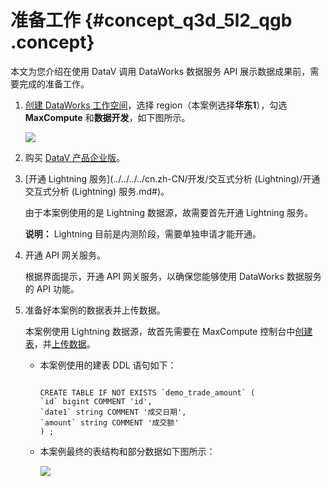# 准备工作 {#concept_q3d_5l2_qgb .concept}

本文为您介绍在使用 DataV 调用 DataWorks 数据服务 API 展示数据成果前，需要完成的准备工作。

1.  [创建 DataWorks 工作空间](https://help.aliyun.com/document_detail/74293.html)，选择 region（本案例选择**华东1**），勾选 **MaxCompute** 和**数据开发**，如下图所示。

    ![](http://static-aliyun-doc.oss-cn-hangzhou.aliyuncs.com/assets/img/122921/155833927338475_zh-CN.png)

2.  购买 [DataV 产品企业版](../../../../cn.zh-CN/产品简介/什么是DataV数据可视化.md#ul_rg4_jkj_p2b)。
3.  [开通 Lightning 服务](../../../../cn.zh-CN/开发/交互式分析 (Lightning)/开通交互式分析 (Lightning) 服务.md#)。

    由于本案例使用的是 Lightning 数据源，故需要首先开通 Lightning 服务。

    **说明：** Lightning 目前是内测阶段，需要单独申请才能开通。

4.  开通 API 网关服务。

    根据界面提示，开通 API 网关服务，以确保您能够使用 DataWorks 数据服务的 API 功能。

5.  准备好本案例的数据表并上传数据。

    本案例使用 Lightning 数据源，故首先需要在 MaxCompute 控制台中[创建表](../../../../cn.zh-CN/快速入门/步骤一：创建和查看表.md#)，并[上传数据](../../../../cn.zh-CN/快速入门/步骤二：导入数据.md#)。

    -   本案例使用的建表 DDL 语句如下：

        ```
        
        CREATE TABLE IF NOT EXISTS `demo_trade_amount` (
        `id` bigint COMMENT 'id',
        `date1` string COMMENT '成交日期',
        `amount` string COMMENT '成交额'
        ) ;
        ```

    -   本案例最终的表结构和部分数据如下图所示：

        ![](http://static-aliyun-doc.oss-cn-hangzhou.aliyuncs.com/assets/img/122921/155833927338476_zh-CN.png)


